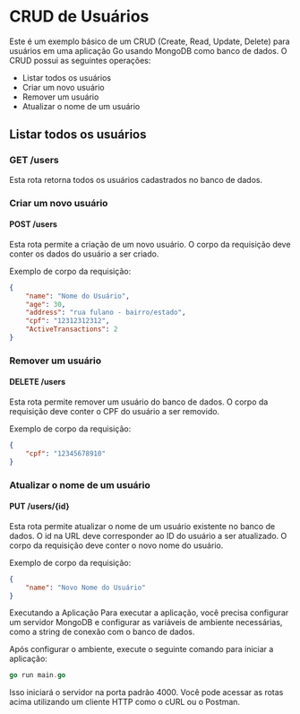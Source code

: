 # CRUD de Usuários
Este é um exemplo básico de um CRUD (Create, Read, Update, Delete) para usuários em uma aplicação Go usando MongoDB como banco de dados. O CRUD possui as seguintes operações:

- Listar todos os usuários
-  Criar um novo usuário
- Remover um usuário
- Atualizar o nome de um usuário
## Listar todos os usuários
### GET /users
Esta rota retorna todos os usuários cadastrados no banco de dados.

### Criar um novo usuário

#### POST /users
Esta rota permite a criação de um novo usuário. O corpo da requisição deve conter os dados do usuário a ser criado.

Exemplo de corpo da requisição:

```json
{
    "name": "Nome do Usuário",
    "age": 30,
    "address": "rua fulano - bairro/estado",
    "cpf": "12312312312",
    "ActiveTransactions": 2
}
```
### Remover um usuário

#### DELETE /users
Esta rota permite remover um usuário do banco de dados. O corpo da requisição deve conter o CPF do usuário a ser removido.

Exemplo de corpo da requisição:

```json
{
    "cpf": "12345678910"
}
```
### Atualizar o nome de um usuário

#### PUT /users/{id}
Esta rota permite atualizar o nome de um usuário existente no banco de dados. O id na URL deve corresponder ao ID do usuário a ser atualizado. O corpo da requisição deve conter o novo nome do usuário.

Exemplo de corpo da requisição:

```json
{
    "name": "Novo Nome do Usuário"
}
```
Executando a Aplicação
Para executar a aplicação, você precisa configurar um servidor MongoDB e configurar as variáveis de ambiente necessárias, como a string de conexão com o banco de dados.

Após configurar o ambiente, execute o seguinte comando para iniciar a aplicação:

```go
go run main.go
```
Isso iniciará o servidor na porta padrão 4000. Você pode acessar as rotas acima utilizando um cliente HTTP como o cURL ou o Postman.
